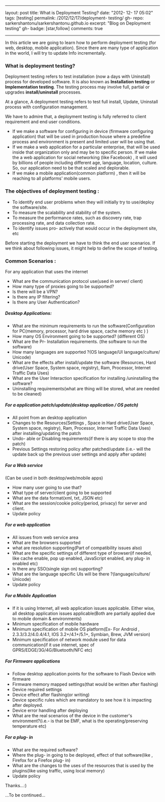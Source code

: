 - - - 
layout: post
title: What is Deployment Testing?
date: "2012- 12- 17 05:02"
tags: [testing]
permalink: /2012/12/17/deployment- testing/
gh- repo: sarkershantonu/sarkershantonu.github.io
excerpt: "Blog on Deployment testing"
gh- badge: [star,follow]
comments: true
- - - 
In this article we are going to learn how to perform deployment testing (for web, desktop, mobile application). Since there are many type of application in the world, I will try to update Info incrementally. 

### What is deployment testing? 
Deployment testing refers to test installation (now a days with Uninstall) process for developed software. It is also known as **Installation testing** or **Implementation testing**. The testing process may involve full, partial or upgrades **install/uninstall** processes. 

At a glance, A deployment testing refers to test full install, Update, Uninstall process with configuration management.

We have to admire that, a deployment testing is fully referred to client requirement and end user conditions. 
- If we make a software for configuring in device (firmware configuring application) that will be used in production house where a predefine process and environment is present and limited user will be using that.
- If we make a web application for a particular enterprise, that will be used inside that organization only and may be to specific person. If we make the a web application for social networking (like Facebook) , it will used by billions of people including different age, language, location, culture. So, our application need to be that scaled and deplorable. 
- If we make a mobile application(common platform) , then it will be reaching to all platforms' mobile users.

### The objectives of deployment testing : 
- To identify end user problems when they will initially try to use/deploy the software/site.
- To measure the scalability and stability of the system.
- To measure the performance rates, such as discovery rate, trap processing rate, and data collection rate.
- To identify issues pro- actively that would occur in the deployment site, etc 

Before starting the deployment we have to think the end user scenarios. If we think about following issues, it might help to define the scope of testing.

### Common Scenarios : 
For any application that uses the internet 
- What are the communication protocol use(used in server/ client)
- How many type of proxies going to be supported?
- Is there will be a VPN?
- Is there any IP filtering?
- Is there any User Authentication? 

##### Desktop Applications:
- What are the minimum requirements to run the software(Configuration for PC(memory, processor, hard drive space, cache memory etc ) )
- How many OS Environment going to be supported? (different OS)
- What are the Pr- Installation requirements. (the software to run the software)
- How many languages are supported ?(OS language/UI language/culture/ Unicode) 
- What are the effects after install/update the software (Resources, Hard drive(User Space, System space, registry), Ram, Processor, Internet Traffic Data Uses)
- What are the User Interaction specification for installing /uninstalling the software? 
- Uninstalling requirements(what are thing will be stored, what are needed to be cleaned)

##### For a application patch/update(desktop application / OS patch)
- All point from an desktop application 
- Changes to the Resources(Settings , Space in Hard drive(User Space, System space, registry), Ram, Processor, Internet Traffic Data Uses) after installing/updating the patch
- Undo- able or Disabling requirements(if there is any scope to stop the patch)
- Previous Settings restoring policy after patched/update (i.e.- will the update back up the previous user settings and apply after update) 

##### For a Web service 
(Can be used in both desktop/web/mobile apps)
- How many user going to use that?
- What type of server/client going to be supported 
- What are the data format(xml, txt, JSON etc)
- What are the session/cookie policy(period, privacy) for server and client.
- Update policy

##### For a web application
- All issues from web service area
- What are the browsers supported 
- what are resolution supporting(Part of compatibility issues also)
- What are the specific settings of different type of browser(if needed, like cache enable, pop up enabled, JavaScript enabled, any plug- in enabled etc)
- Is there any SSO(single sign on) supporting?
- What are the language specific UIs will be there ?(language/culture/ Unicode) 
- Update policy

##### For a Mobile Application
- If it is using Internet, all web application issues applicable. Either wise, all desktop application issues applicable(Both are partially applied due to mobile domain & environments) 
- Minimum specification of mobile hardware
- Minimum specification of mobile OS platform(Ex- For Android , 2.3.3/3.2/4.0.4/4.1, IOS 3.2+/4.1+/5.1+, Symbian, Brew, JVM version)
- Minimum specification of network module used for data communication(if it use internet, spec of GPRS/EDGE/3G/4G/Bluetooth/NFC etc) 

##### For Firmware applications
- Follow desktop application points for the software to Flash Device with firmware 
- Firmware memory mapped settings(that would be written after flashing)
- Device required settings
- Device effect after flashing(or writing)
- Device specific rules which are mandatory to see how it is impacting after deployed. 
- Device error handling after deploying
- What are the real scenarios of the device in the customer's environment?(i.e.- is that be EMF, what is the operating/preserving temperature etc) 

##### For a plug- in 
- What are the required software?
- Where the plug- in going to be deployed, effect of that software(like , Firefox for a Firefox plug- in) 
- What are the changes to the uses of the resources that is used by the plugins(like using traffic, using local memory) 
- Update policy

Thanks...:) 

...To be continued...